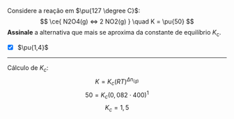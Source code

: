 Considere a reação em $\pu{127 \degree C}$:
$$
    \ce{ N2O4(g) <=> 2 NO2(g) } \quad K = \pu{50}
$$
**Assinale** a alternativa que mais se aproxima da constante de equilíbrio $K_\mathrm{c}$.

- [x] $\pu{1,4}$

---

Cálculo de $K_{c}$:
$$K=K_{c}(RT)^{\Delta n_{(g)}}$$
$$50=K_{c}(0,082\cdot400)^{1}$$
$$K_{c}=1,5$$

